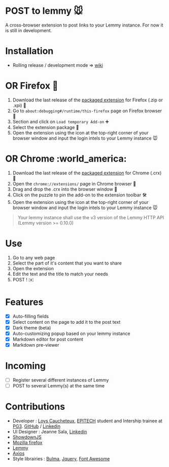 # POST to lemmy :mouse:

A cross-browser extension to post links to your Lemmy instance.
For now it is still in development.
# Installation
 * Rolling release / development mode => [wiki](https://github.com/NiceOpenSource/posttolemmy/wiki/Rolling-release-installation)


# OR Firefox :fox_face:
1. Download the last release of the [packaged extension](https://github.com/NiceOpenSource/posttolemmy/releases/latest) for Firefox (.zip or .xpi) :file_folder:
2. Go to ``about:debugging#/runtime/this-firefox`` page on Firefox browser :bug:
3. Section and click on ```Load temporary Add-on``` :heavy_plus_sign:
4. Select the extension package :open_file_folder:
5. Open the extension using the icon at the top-right corner of your browser window and input the login intels to your Lemmy instance :mouse:

# OR Chrome :world_america:
1. Download the last release of the [packaged extension](https://github.com/NiceOpenSource/posttolemmy/releases/latest) for Chrome (.crx) :file_folder:
2. Open the ``chrome://extensions/`` page in Chrome browser 🧩
3. Drag and drop the .crx into the browser window :open_file_folder:
4. Click on the puzzle to pin the add-on to the extension toolbar :hammer_and_wrench:
5. Open the extension using the icon at the top-right corner of your browser window and input the login intels to your Lemmy instance :mouse:

> Your lemmy instance shall use the v3 version of the Lemmy HTTP API (Lemmy version >= 0.10.0)

# Use
1. Go to any web page
2. Select the part of it's content that you want to share
3. Open the extension
4. Edit the text and the title to match your needs
5. POST ! :envelope:

# Features
- [x] Auto-filling fields
- [x] Select content on the page to add it to the post text
- [x] Dark theme (beta)
- [x] Auto-customizing popup based on your lemmy instance
- [x] Markdown editor for post content
- [x] Markdown pre-viewer

# Incoming
- [ ] Register several different instances of Lemmy
- [ ] POST to several Lemmy(s) at the same time

# Contributions
* Developer : [Loys Caucheteux](https://cv.loys.me), [EPITECH](https://github.com/Epitech) student and Intership trainee at [PG3](https://github.com/pg3io). [GitHub](https://github.com/gummyWalrus) / [Linkedin](https://www.linkedin.com/in/loys-caucheteux-a99655205/)
* UI Designer : Jeanne Sala, [Linkedin](https://www.linkedin.com/in/jeanne-sala-846a55208/)
* [ShowdownJS](https://github.com/showdownjs/showdown)
* [Mozilla firefox](https://developer.mozilla.org/fr/firefox)
* [Lemmy](https://join-lemmy.org)
* [Axios](https://www.npmjs.com/package/axios)
* Style librairies : [Bulma](https://bulma.io/), [Jquery](https://jquery.com/), [Font Awesome](https://www.fontawesome.com)
